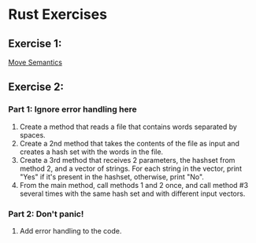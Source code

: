 # Rust Exercises

## Exercise 1: 
[Move Semantics](https://github.com/rust-lang/rustlings/tree/rustlings-1#move-semantics)
## Exercise 2: 
### Part 1: Ignore error handling here
1. Create a method that reads a file that contains words separated by spaces.
2. Create a 2nd method that takes the contents of the file as input and creates a hash set with the words in the file.
3. Create a 3rd method that receives 2 parameters, the hashset from method 2, and a vector of strings. For each string in the vector, print "Yes" if it's present in the hashset, otherwise, print "No".
4. From the main method, call methods 1 and 2 once, and call method #3 several times with the same hash set and with different input vectors.
### Part 2: Don't panic!
1. Add error handling to the code.